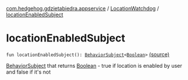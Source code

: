 [com.hedgehog.gdzietabiedra.appservice](../index.md) / [LocationWatchdog](index.md) / [locationEnabledSubject](./location-enabled-subject.md)

# locationEnabledSubject

`fun locationEnabledSubject(): `[`BehaviorSubject`](http://reactivex.io/RxJava/javadoc/io/reactivex/subjects/BehaviorSubject.html)`<`[`Boolean`](https://kotlinlang.org/api/latest/jvm/stdlib/kotlin/-boolean/index.html)`>` [(source)](https://github.com/asvid/GdzieTaBiedra/tree/master/app/src/main/java/com/hedgehog/gdzietabiedra/appservice/LocationWatchdog.kt#L66)

[BehaviorSubject](http://reactivex.io/RxJava/javadoc/io/reactivex/subjects/BehaviorSubject.html) that returns [Boolean](https://kotlinlang.org/api/latest/jvm/stdlib/kotlin/-boolean/index.html) - true if location is enabled by user and false if it's not

